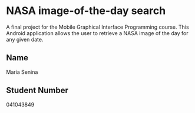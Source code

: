 # NASA image-of-the-day search

A final project for the Mobile Graphical Interface Programming course.
This Android application allows the user to retrieve a NASA image of the day for any given date.

## Name

Maria Senina

## Student Number

041043849